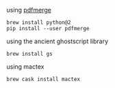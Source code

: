 using [pdfmerge](https://github.com/metaist/pdfmerge)
```
brew install python@2
pip install --user pdfmerge
```

using the ancient ghostscript library
```
brew install gs
```

using mactex
```
brew cask install mactex
```
